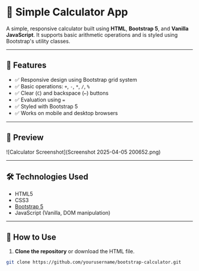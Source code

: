 # 🔢 Simple Calculator App

A simple, responsive calculator built using **HTML**, **Bootstrap 5**, and **Vanilla JavaScript**. It supports basic arithmetic operations and is styled using Bootstrap's utility classes.

---

## 🚀 Features

- ✅ Responsive design using Bootstrap grid system  
- ✅ Basic operations: `+`, `-`, `*`, `/`, `%`  
- ✅ Clear (`C`) and backspace (`←`) buttons  
- ✅ Evaluation using `=`  
- ✅ Styled with Bootstrap 5  
- ✅ Works on mobile and desktop browsers  

---

## 📸 Preview

<!-- You can include a screenshot by placing an image named 'screenshot.png' in your project folder -->
![Calculator Screenshot](Screenshot 2025-04-05 200652.png)

---

## 🛠️ Technologies Used

- HTML5  
- CSS3  
- [Bootstrap 5](https://getbootstrap.com/)  
- JavaScript (Vanilla, DOM manipulation)  

---

## 📂 How to Use

1. **Clone the repository** or download the HTML file.

```bash
git clone https://github.com/yourusername/bootstrap-calculator.git
